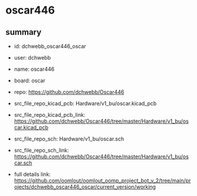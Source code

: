 # oscar446
 
## summary 
* id: dchwebb_oscar446_oscar
* user: dchwebb
* name: oscar446
* board: oscar
* repo: https://github.com/dchwebb/Oscar446
* src_file_repo_kicad_pcb: Hardware/v1_bu/oscar.kicad_pcb
* src_file_repo_kicad_pcb_link: https://github.com/dchwebb/Oscar446/tree/master/Hardware/v1_bu/oscar.kicad_pcb


* src_file_repo_sch: Hardware/v1_bu/oscar.sch
* src_file_repo_sch_link: https://github.com/dchwebb/Oscar446/tree/master/Hardware/v1_bu/oscar.sch
* full details link: https://github.com/oomlout/oomlout_oomp_project_bot_v_2/tree/main/projects/dchwebb_oscar446_oscar/current_version/working  






